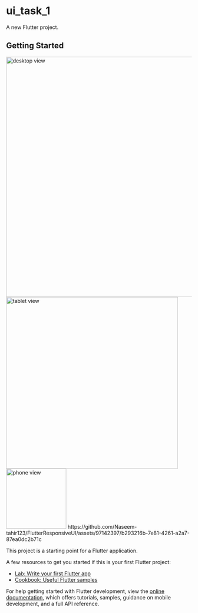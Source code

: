 # ui_task_1

A new Flutter project.

## Getting Started
<img width="652" alt="desktop view" src="https://github.com/Naseem-tahir123/FlutterResponsiveUI/assets/97142397/35f81fe0-f72c-4786-8511-d69a0dfef371">
<img width="466" alt="tablet view" src="https://github.com/Naseem-tahir123/FlutterResponsiveUI/assets/97142397/3e7d9eae-cc6d-4875-9299-318b82f5196f">
<img width="163" alt="phone view" src="https://github.com/Naseem-tahir123/FlutterResponsiveUI/assets/97142397/15451fe1-07e5-41ed-a338-58a2e0418507">
https://github.com/Naseem-tahir123/FlutterResponsiveUI/assets/97142397/b293216b-7e81-4261-a2a7-87ea0dc2b71c

This project is a starting point for a Flutter application.

A few resources to get you started if this is your first Flutter project:

- [Lab: Write your first Flutter app](https://docs.flutter.dev/get-started/codelab)
- [Cookbook: Useful Flutter samples](https://docs.flutter.dev/cookbook)

For help getting started with Flutter development, view the
[online documentation](https://docs.flutter.dev/), which offers tutorials,
samples, guidance on mobile development, and a full API reference.
